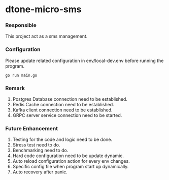 # dtone-micro-sms

### Responsible
This project act as a sms management.

### Configuration
Please update related configuration in env/local-dev.env before running the program.
````
go run main.go
````

### Remark
1. Postgres Database connection need to be established.
2. Redis Cache connection need to be established.
3. Kafka client connection need to be established.
4. GRPC server service connection need to be started.

### Future Enhancement
1. Testing for the code and logic need to be done.
2. Stress test need to do.
3. Benchmarking need to do.
4. Hard code configuration need to be update dynamic.
5. Auto reload configuration action for every env changes.
6. Specific config file when program start up dynamically.
7. Auto recovery after panic.